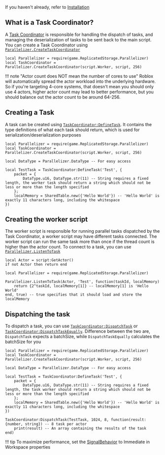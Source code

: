 If you haven't already, refer to [Installation](/parallelizer/guides/quick-start/installation)

## What is a Task Coordinator?
A [Task Coordinator](/parallelizer/api/task-coordinator) is responsible for handling the dispatch of tasks, and managing the deserialization of tasks to be sent back to the main script. You can create a Task Coordinator using [`Parallelizer.CreateTaskCoordinator`](/parallelizer/api#createtaskcoordinator)
```luau title="init.server.luau"
local Parallelizer = require(game.ReplicatedStorage.Parallelizer)
local TaskCoordinator = Parallelizer.CreateTaskCoordinator(script.Worker, script, 256)
```

!!! note "Actor count does NOT mean the number of cores to use"
	Roblox will automatically spread the actor workload into the underlying hardware. So if you're targeting 4-core systems, that doesn't mean you should only use 4 actors, higher actor count may lead to better performance, but you should balance out the actor count to be around 64-256.

## Creating a Task
A task can be created using [`TaskCoordinator:DefineTask`](/parallelizer/api/task-coordinator#definetask). It contains the type definitions of what each task should return, which is used for serialization/deserialization purposes
```luau title="init.server.luau"
local Parallelizer = require(game.ReplicatedStorage.Parallelizer)
local TaskCoordinator = Parallelizer.CreateTaskCoordinator(script.Worker, script, 256)

local DataType = Parallelizer.DataType -- For easy access

local TestTask = TaskCoordinator:DefineTask('Test', {
	packet = {
		DataType.u16, DataType.str(11) -- String requires a fixed length, the worker task should return a string which should not be less or more than the length specified
	};
	localMemory = SharedTable.new({'Hello World'}) -- 'Hello World' is exactly 11 characters long, including the whitespace
})
```

## Creating the worker script
The worker script is responsible for running parallel tasks dispatched by the Task Coordinator, a worker script may have different tasks connected. The worker script can run the same task more than once if the thread count is higher than the actor count. To connect to a task, you can use [`Parallelizer.ListenToTask`](/parallelizer/api#listentotask)
```luau title="worker.server.luau"
local Actor = script:GetActor()
if not Actor then return end

local Parallelizer = require(game.ReplicatedStorage.Parallelizer)

Parallelizer.ListenToTask(Actor, 'Test', function(taskId, localMemory)
	return {2^taskId, localMemory[1]} -- localMemory[1] is 'Hello World'
end, true) -- true specifies that it should load and store the localMemory
```

## Dispatching the task
To dispatch a task, you can use [`TaskCoordinator:DispatchTask`](/parallelizer/api/task-coordinator#dispatchtask) or [`TaskCoordinator:DispatchTaskEqually`](/parallelizer/api/task-coordinator#dispatchtaskequally). Difference between the two are, `DispatchTask` expects a batchSize, while `DispatchTaskEqually` calculates the batchSize for you
```luau title="init.server.luau"
local Parallelizer = require(game.ReplicatedStorage.Parallelizer)
local TaskCoordinator = Parallelizer.CreateTaskCoordinator(script.Worker, script, 256)

local DataType = Parallelizer.DataType -- For easy access

local TestTask = TaskCoordinator:DefineTask('Test', {
	packet = {
		DataType.u16, DataType.str(11) -- String requires a fixed length, the task worker should return a string which should not be less or more than the length specified
	};
	localMemory = SharedTable.new({'Hello World'}) -- 'Hello World' is exactly 11 characters long, including the whitespace
})

TaskCoordinator:DispatchTask(TestTask, 1024, 8, function(result: {number, string}) -- 8 task per actor
	print(result) -- An array containing the results of the task
end)
```
!!! tip
	To maximize performance, set the [SignalBehavior](https://create.roblox.com/docs/reference/engine/enums/SignalBehavior) to Immediate in Workspace properties